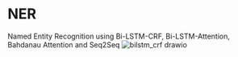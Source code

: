 # NER
Named Entity Recognition using Bi-LSTM-CRF, Bi-LSTM-Attention, Bahdanau Attention and Seq2Seq
![bilstm_crf drawio](https://user-images.githubusercontent.com/40831465/136051756-4c510732-0508-422c-bbc8-094ed40eb1a6.png)
